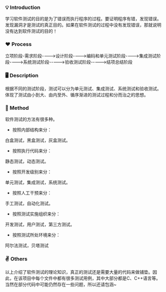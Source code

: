 ### :bulb: Introduction

学习软件测试的目的是为了错误而执行程序的过程。要证明程序有错，发现错误。发现漏洞才是测试的真正目的。如果在软件测试的过程中没有发现错误，那就说明没有达到软件测试的目的！

### :heart: Process

立项阶段-需求阶段---->设计阶段---->编码和单元测试阶段---->集成测试阶段---->系统测试阶段----->验收测试阶段----->结项总结阶段

### :desktop_computer: Description

根据不同的测试阶段，测试可以分为单元测试、集成测试、系统测试和验收测试。体现了测试由小到大、由内至外、循序渐进的测试过程和分而治之的思想。

### :articulated_lorry: Method

软件测试的方法有很多种。

- 按照内部结构来分：

白盒测试，黑盒测试，灰盒测试。

- 按照执行代码来分：

静态测试，动态测试。

- 按照开发级别来分：

单元测试，集成测试，系统测试。

- 按照人工干预来分：

手工测试，自动化测试。

- 按照测试实施组织来分：

开发测试，用户测试，第三方测试。

- 按照测试所处环境来分：

阿尔法测试，贝塔测试



### :v: Others

以上介绍了软件测试的理论知识，真正的测试还是需要大量的代码来做铺垫。因此，在该项目中每个文件中都有很多测试用例，其中大部分都是C、C++语言等。当然在部分代码中可能仍然存在一些问题，所以还请包涵~



